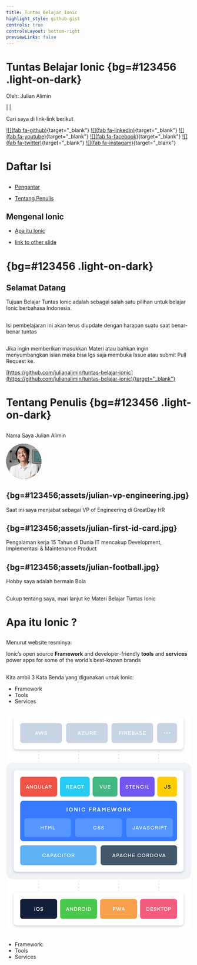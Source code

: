 ```yaml
---
title: Tuntas Belajar Ionic
highlight_style: github-gist
controls: true
controlsLayout: bottom-right
previewLinks: false
---
```



# Tuntas Belajar Ionic {bg=#123456 .light-on-dark}

Oleh:
Julian Alimin

|
|

Cari saya di link-link berikut

[![](fab fa-github)](https://github.com/dmastag){target="_blank"}
[![](fab fa-linkedin)](https://www.linkedin.com/in/julianalimin){target="_blank"}
[![](fab fa-youtube)](https://www.youtube.com/c/JulianAlimin){target="_blank"}
[![](fab fa-facebook)](https://www.facebook.com/julianalimin){target="_blank"}
[![](fab fa-twitter)](https://twitter.com/julianalimin){target="_blank"}
[![](fab fa-instagam)](https://www.instagram.com/julianalimin/?hl=en){target="_blank"}




# Daftar Isi

## 

* [Pengantar](#selamat-datang)

* [Tentang Penulis](#tentang-penulis)

## Mengenal Ionic

* [Apa itu Ionic](#apa-itu-ionic)

* [link to other slide](#code)




# {bg=#123456 .light-on-dark}

## Selamat Datang
Tujuan Belajar Tuntas Ionic adalah sebagai salah satu pilihan untuk belajar Ionic berbahasa Indonesia.

## 
Isi pembelajaran ini akan terus diupdate dengan harapan suatu saat benar-benar tuntas

## 
Jika ingin memberikan masukkan Materi atau bahkan ingin menyumbangkan isian maka bisa lgs saja membuka Issue atau submit Pull Request ke.

[https://github.com/julianalimin/tuntas-belajar-ionic](https://github.com/julianalimin/tuntas-belajar-ionic){target="_blank"}




# Tentang Penulis {bg=#123456 .light-on-dark}

## 
Nama Saya Julian Alimin

![](assets/julian-profile.gif)


## {bg=#123456;assets/julian-vp-engineering.jpg}
Saat ini saya menjabat sebagai VP of Engineering di GreatDay HR

## {bg=#123456;assets/julian-first-id-card.jpg}
Pengalaman kerja 15 Tahun di Dunia IT mencakup Development, Implementasi & Maintenance Product

## {bg=#123456;assets/julian-football.jpg}
Hobby saya adalah bermain Bola

##
Cukup tentang saya, mari lanjut ke Materi Belajar Tuntas Ionic


# Apa itu Ionic ?

## 
Menurut website resminya:

Ionic’s open source **Framework** and developer-friendly **tools** and **services** power apps for some of the world’s best-known brands

## 
Kita ambil 3 Kata Benda yang digunakan untuk Ionic:

* Framework
* Tools
* Services

##
![](assets/ionic-stack.png)

## 

* Framework: 
* Tools
* Services